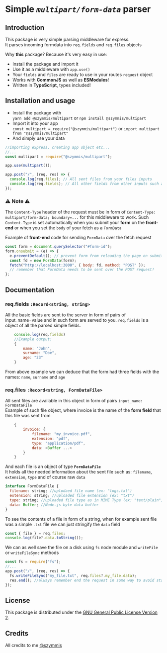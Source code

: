 # Simple _`multipart/form-data`_ parser

## Introduction

This package is very simple parsing middleware for express. \
It parses incoming formdata into `req.fields` and `req.files` objects

Why **this** package? Because it's very easy in use:

- Install the package and import it
- Use it as a middleware with `app.use()`
- Your `fields` and `files` are ready to use in your routes `request` object
- Works with **CommonJS** as well as **ESModules**!
- Written in **TypeScript**, types included!

## Installation and usage

- Install the package with\
   `yarn add @szymmis/multipart` or `npm install @szymmis/multipart`
- Import it into your app\
  `const multipart = require("@szymmis/multipart")` or `import multipart from "@szymmis/multipart"`
- And simply use your data

```js
//importing express, creating app object etc...
//...
const multipart = require("@szymmis/multipart");

app.use(multipart());

app.post("/", (req, res) => {
  console.log(req.files); // All sent files from your files inputs
  console.log(req.fields); // All other fields from other inputs such as text,number,etc
});
```

### ⚠️ **Note** ⚠️

The `Content-Type` header of the request must be in form of `Content-Type: multipart/form-data; boundary=...` for this middleware to work. Such `Content-Type` is set automatically when
you submit your **form** on the **front-end** or when you set the `body` of your fetch as a `FormData`

Example of **front-end** code for sending `FormData` over the fetch request

```js
const form = document.querySelector("#form-id");
form.onsubmit = (e) => {
  e.preventDefault(); // prevent form from reloading the page on submitting
  const fd = new FormData(form);
  fetch("http://localhost:3000", { body: fd, method: "POST" });
  // remember that FormData needs to be sent over the POST request!
};
```

## Documentation

### req.fields `:Record<string, string>`

All the basic fields are sent to the server in form of pairs of input_name=value
and in such form are served to you. `req.fields` is a object of all the parsed simple
fields.

```js
    console.log(req.fields)
    //Example output:
    {
        name: "John",
        surname: "Doe",
        age: "23"
    }
```

From above example we can deduce that the form had three fields with the
names: `name`, `surname` and `age`

### req.files `:Record<string, FormDataFile>`

All sent files are available in this object in form of pairs `input_name: FormDataFile`\
Example of such file object, where invoice is the name of the **form field** that
this file was sent from

```js
    {
        invoice: {
            filename: "my_invoice.pdf",
            extension: "pdf",
            type: "application/pdf",
            data: <Buffer ...>
        }
    }
```

And each file is an object of type **`FormDataFile`** \
It holds all the needed information about the sent file such as: `filename`, `extension`, `type` and of course raw `data`

```js
interface FormDataFile {
  filename: string; //uplodaed file name (ex: "logs.txt")
  extension: string; //uploaded file extension (ex: "txt")
  type: string; //uploaded file type as in MIME Type (ex: "text/plain")
  data: Buffer; //Node.js byte data buffer
}
```

To see the contents of a file in form of a string, when for example sent file was a simple `.txt` file we can just stringify the `data` field

```js
const { file } = req.files;
console.log(file?.data.toString());
```

We can as well save the file on a disk using `fs` node module and `writeFile` or `writeFileSync` methods

```js
const fs = require("fs");
//...
app.post("/", (req, res) => {
  fs.writeFileSync("my_file.txt", req.files?.my_file.data);
  res.end(); //always remember end the request in some way to avoid stalling it
});
```

## License

This package is distributed under the [GNU General Public License Version 2](https://www.gnu.org/licenses/old-licenses/gpl-2.0.html).

## Credits

All credits to me
[@szymmis](https://github.com/szymmis)
